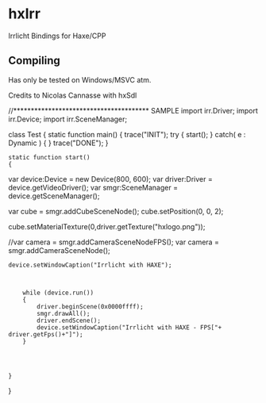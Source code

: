 # hxIrr
Irrlicht Bindings for Haxe/CPP

## Compiling
Has only be tested on Windows/MSVC atm.

Credits to  Nicolas Cannasse with hxSdl

//*************************************** SAMPLE
import irr.Driver;
import irr.Device;
import irr.SceneManager;



class Test {
	static function main() {
		trace("INIT");
		try {
			start();
		} catch( e : Dynamic ) {
		}
		trace("DONE");
	}

	static function start() 
	{
	
var device:Device = new Device(800, 600);
var driver:Driver = device.getVideoDriver();
var smgr:SceneManager = device.getSceneManager();

var cube = smgr.addCubeSceneNode();
cube.setPosition(0, 0, 2);

cube.setMaterialTexture(0,driver.getTexture("hxlogo.png"));

//var camera = smgr.addCameraSceneNodeFPS();
var camera = smgr.addCameraSceneNode();

	device.setWindowCaption("Irrlicht with HAXE");
	

		
		while (device.run())
		{
			driver.beginScene(0x0000ffff);
			smgr.drawAll();
			driver.endScene();
			device.setWindowCaption("Irrlicht with HAXE - FPS["+ driver.getFps()+"]");
		}
		
			
			
			
	}

}